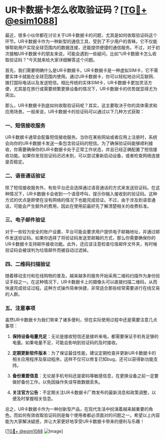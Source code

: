 # UR卡数据卡怎么收取验证码？[[TG💪+ @esim1088](https://t.me/s/esim1088)]

最近，很多小伙伴都在讨论关于UR卡数据卡的问题，尤其是如何收取验证码这个环节。UR卡数据卡作为一种新型的通信工具，受到了不少用户的青睐。它不仅能够帮助用户实现全球范围内的数据连接，还能提供便捷的通信服务。不过，对于初次接触UR卡数据卡的朋友来说，可能会遇到一些疑问，比如“UR卡数据卡怎么收取验证码？”今天就来给大家详细解答这个问题。

首先，我们需要明确什么是UR卡数据卡。UR卡数据卡是一种虚拟SIM卡，它不需要实体卡就能在全球范围内使用。通过UR卡数据卡，你可以轻松地访问互联网、拨打国际电话以及发送短信。相比传统的实体SIM卡，UR卡数据卡更加灵活方便，尤其是在旅行或需要频繁更换设备的情况下，UR卡数据卡的优势就显得尤为突出。

那么，UR卡数据卡到底如何收取验证码呢？其实，这主要取决于你的具体需求和应用场景。一般来说，UR卡数据卡的验证码可以通过以下几种方式获取：

### 一、短信接收服务

UR卡数据卡通常会配备短信接收服务。当你在某些网站或者应用上注册时，系统会向你的UR卡数据卡发送一条包含验证码的短信。为了确保验证码能够顺利接收，你需要确保你的UR卡数据卡处于正常工作状态，并且已经正确配置了短信接收功能。如果你发现验证码迟迟未到，可以尝试重新启动设备，或者检查网络连接是否稳定。

### 二、语音通话验证

除了短信接收服务外，有些平台还会选择通过语音通话的方式来发送验证码。在这种情况下，UR卡数据卡会收到一个语音呼叫，提示你输入接收到的验证码。这种方式的优点是即使在没有网络的情况下也能完成验证。不过，由于涉及到语音通话，可能会产生额外的费用，因此在使用前最好先了解清楚相关的收费标准。

### 三、电子邮件验证

对于一些较为安全的账户设置，平台可能会要求用户提供电子邮箱地址，并通过邮件发送验证码。如果你选择了将验证码发送至邮箱的方式，那么你需要确保你的UR卡数据卡支持邮件接收功能。此外，还应该注意检查垃圾邮件文件夹，有时候验证码会被误判为垃圾邮件而被自动过滤掉。

### 四、二维码扫描验证

随着移动支付和在线购物的普及，越来越多的服务开始采用二维码扫描作为身份验证手段之一。在这种情况下，UR卡数据卡上的摄像头可以直接扫描二维码，从而快速完成验证过程。这种方式操作简单快捷，非常适合那些经常需要进行在线交易的人群。

### 五、注意事项

虽然UR卡数据卡为我们带来了诸多便利，但在实际使用过程中还是需要注意几点事项：

1. **保持设备电量充足**：无论是接收短信还是接听来电，都需要保证手机有足够的电量。如果电量不足，可能会影响到验证码的及时接收。
   
2. **定期更新软件版本**：为了保证最佳性能，建议定期检查并更新UR卡数据卡的相关应用程序及驱动程序。这样不仅可以修复已知bug，还可以获得新功能支持。

3. **备份重要信息**：无论是手机号码还是密码等敏感信息，在更换设备之前一定要做好备份工作。以免因操作失误导致数据丢失。

4. **关注官方公告**：不定期关注UR卡数据卡厂商发布的最新消息和政策调整，以便及时掌握相关信息。

总之，UR卡数据卡作为一种创新型产品，在现代生活中扮演着越来越重要的角色。而如何有效收取验证码则是每个使用者都必须面对的问题之一。希望以上内容能为大家解决疑惑，并让大家更好地享受UR卡数据卡带来的便利与乐趣！

[[TG💪+ @esim1088](https://t.me/s/esim1088) ![Image](https://i.postimg.cc/4NQfJmqS/Snipaste-2025-05-13-00-14-12.png)]